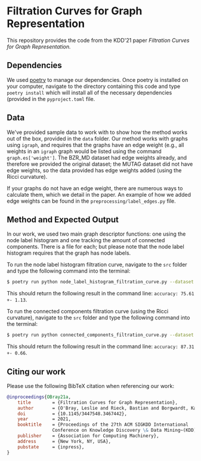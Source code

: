 # Filtration Curves for Graph Representation

This repository provides the code from the KDD'21 paper *Filtration
Curves for Graph Representation.* 

## Dependencies

We used [poetry](https://python-poetry.org/) to manage our dependencies.
Once poetry is installed on your computer, navigate to the directory
containing this code and type `poetry install` which will install all of
the necessary dependencies (provided in the `pyproject.toml` file.

## Data

We've provided sample data to work with to show how the method works out
of the box, provided in the `data` folder. Our method works with graphs
using `igraph`, and requires that the graphs have an edge weight (e.g.,
all weights in an `igraph` graph would be listed using the command `graph.es['weight']`. The BZR\_MD dataset had edge weights already, and therefore we provided the original dataset; the MUTAG dataset did not have edge weights, so the data provided has edge weights added (using the Ricci curvature).

If your graphs do not have an edge weight, there are numerous ways to
calculate them, which we detail in the paper. An example of how we added edge weights can be found in the `preprocessing/label_edges.py` file. 

## Method and Expected Output

In our work, we used two main graph descriptor functions: one using the node label histogram and one tracking the amount of connected components. There is a file for each; but please note that the node label histogram requires that the graph has node labels.

To run the node label histogram filtration curve, navigate to the `src`
folder and type the following command into the terminal:

```bash
$ poetry run python node_label_histogram_filtration_curve.py --dataset BZR_MD
```

This should return the following result in the command line: `accuracy: 75.61 +- 1.13`.
 
To run the connected components filtration curve (using the Ricci
curvature), navigate to the `src`
folder and type the following command into the terminal:

```bash
$ poetry run python connected_components_filtration_curve.py --dataset MUTAG
```

This should return the following result in the command line: `accuracy: 87.31 +- 0.66`.
 
## Citing our work

Please use the following BibTeX citation when referencing our work:

```bibtex
@inproceedings{OBray21a,
    title        = {Filtration Curves for Graph Representation},
    author       = {O'Bray, Leslie and Rieck, Bastian and Borgwardt, Karsten},
    doi          = {10.1145/3447548.3467442},
    year         = 2021,
    booktitle    = {Proceedings of the 27th ACM SIGKDD International
                 Conference on Knowledge Discovery \& Data Mining~(KDD)},
    publisher    = {Association for Computing Machinery},
    address      = {New York, NY, USA},
    pubstate     = {inpress},
}
```
